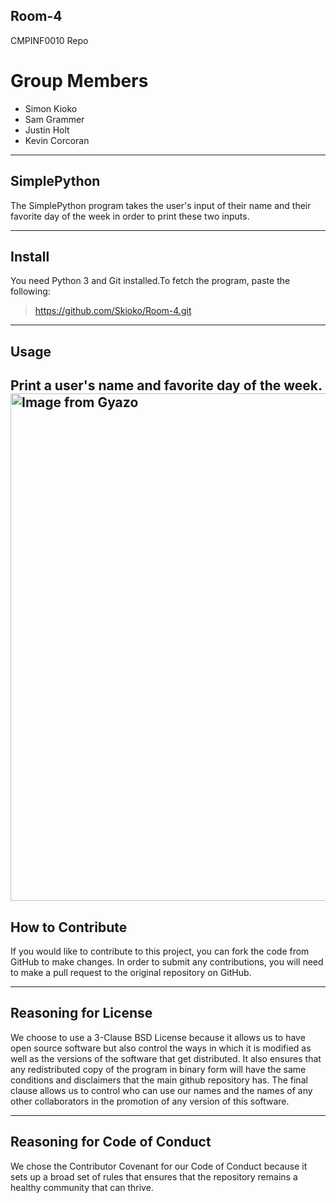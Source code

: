 ## Room-4
CMPINF0010 Repo

# Group Members
* Simon Kioko
* Sam Grammer
* Justin Holt
* Kevin Corcoran

---

## SimplePython
The SimplePython program takes the user's input of their name and their favorite day of the week in order to print these two inputs.

---

## Install
You need Python 3 and Git installed.To fetch the program, paste the following:
> https://github.com/Skioko/Room-4.git

---

## Usage
Print a user's name and favorite day of the week.
<a href="https://gyazo.com/45b821206a1d4f2e7835f36db2ab9630"><img src="https://i.gyazo.com/45b821206a1d4f2e7835f36db2ab9630.gif" alt="Image from Gyazo" width="812"/></a>
---

## How to Contribute
If you would like to contribute to this project, you can fork the code from GitHub to make changes. In order to submit any contributions, you will need to make a pull request to the original repository on GitHub.

---

## Reasoning for License
We choose to use a 3-Clause BSD License because it allows us to have open source software but also control the ways in which it is modified as well as the versions of the software that get distributed. It also ensures that any redistributed copy of the program in binary form will have the same conditions and disclaimers that the main github repository has. The final clause allows us to control who can use our names and the names of any other collaborators in the promotion of any version of this software.

---

## Reasoning for Code of Conduct
We chose the Contributor Covenant for our Code of Conduct because it sets up a broad set of rules that ensures that the repository remains a healthy community that can thrive.
